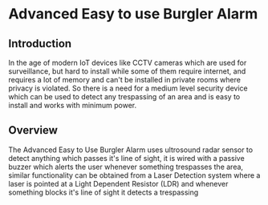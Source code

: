 # Advanced Easy to use Burgler Alarm
## Introduction
In the age of modern IoT devices like CCTV cameras which are used for surveillance, but hard to install while some of them require internet, and requires a lot of memory and can't be installed in private rooms where privacy is violated. So there is a need for a medium level security device which can be used to detect any trespassing of an area and is easy to install and works with minimum power.

## Overview
The Advanced Easy to Use Burgler Alarm uses ultrosound radar sensor to detect anything which passes it's line of sight, it is wired with a passive buzzer which alerts the user whenever something trespasses the area, similar functionality can be obtained from a Laser Detection system where a laser is pointed at a Light Dependent Resistor (LDR) and whenever something blocks it's line of sight it detects a trespassing
